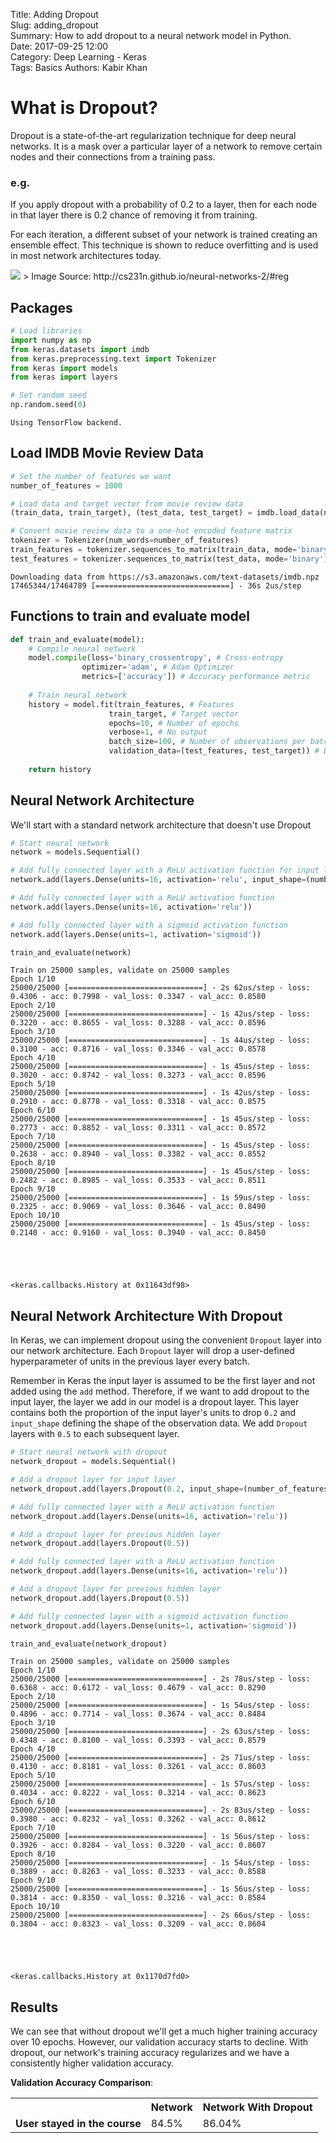 Title: Adding Dropout    
Slug: adding_dropout    
Summary: How to add dropout to a neural network model in Python.    
Date: 2017-09-25 12:00  
Category: Deep Learning - Keras  
Tags: Basics
Authors: Kabir Khan

# What is Dropout?

Dropout is a state-of-the-art regularization technique for deep neural networks. It is a mask over a particular layer of a network to remove certain nodes and their connections from a training pass.

### **e.g.** 

If you apply dropout with a probability of 0.2 to a layer, then for each node in that layer there is 0.2 chance of removing it from training. 

For each iteration, a different subset of your network is trained creating an ensemble effect. This technique is shown to reduce overfitting and is used in most network architectures today.

<img src="http://cs231n.github.io/assets/nn2/dropout.jpeg">
> Image Source: http://cs231n.github.io/neural-networks-2/#reg

## Packages


```python
# Load libraries
import numpy as np
from keras.datasets import imdb
from keras.preprocessing.text import Tokenizer
from keras import models
from keras import layers

# Set random seed
np.random.seed(0)
```

    Using TensorFlow backend.


## Load IMDB Movie Review Data


```python
# Set the number of features we want
number_of_features = 1000

# Load data and target vector from movie review data
(train_data, train_target), (test_data, test_target) = imdb.load_data(num_words=number_of_features)

# Convert movie review data to a one-hot encoded feature matrix
tokenizer = Tokenizer(num_words=number_of_features)
train_features = tokenizer.sequences_to_matrix(train_data, mode='binary')
test_features = tokenizer.sequences_to_matrix(test_data, mode='binary')
```

    Downloading data from https://s3.amazonaws.com/text-datasets/imdb.npz
    17465344/17464789 [==============================] - 36s 2us/step


## Functions to train and evaluate model


```python
def train_and_evaluate(model):
    # Compile neural network
    model.compile(loss='binary_crossentropy', # Cross-entropy
                optimizer='adam', # Adam Optimizer
                metrics=['accuracy']) # Accuracy performance metric
    
    # Train neural network
    history = model.fit(train_features, # Features
                      train_target, # Target vector
                      epochs=10, # Number of epochs
                      verbose=1, # No output
                      batch_size=100, # Number of observations per batch
                      validation_data=(test_features, test_target)) # Data for evaluation
    
    return history
```

## Neural Network Architecture

We'll start with a standard network architecture that doesn't use Dropout


```python
# Start neural network
network = models.Sequential()

# Add fully connected layer with a ReLU activation function for input layer
network.add(layers.Dense(units=16, activation='relu', input_shape=(number_of_features,)))

# Add fully connected layer with a ReLU activation function
network.add(layers.Dense(units=16, activation='relu'))

# Add fully connected layer with a sigmoid activation function
network.add(layers.Dense(units=1, activation='sigmoid'))
```


```python
train_and_evaluate(network)
```

    Train on 25000 samples, validate on 25000 samples
    Epoch 1/10
    25000/25000 [==============================] - 2s 62us/step - loss: 0.4306 - acc: 0.7998 - val_loss: 0.3347 - val_acc: 0.8580
    Epoch 2/10
    25000/25000 [==============================] - 1s 42us/step - loss: 0.3220 - acc: 0.8655 - val_loss: 0.3288 - val_acc: 0.8596
    Epoch 3/10
    25000/25000 [==============================] - 1s 44us/step - loss: 0.3100 - acc: 0.8716 - val_loss: 0.3346 - val_acc: 0.8578
    Epoch 4/10
    25000/25000 [==============================] - 1s 45us/step - loss: 0.3020 - acc: 0.8742 - val_loss: 0.3273 - val_acc: 0.8596
    Epoch 5/10
    25000/25000 [==============================] - 1s 42us/step - loss: 0.2910 - acc: 0.8778 - val_loss: 0.3318 - val_acc: 0.8575
    Epoch 6/10
    25000/25000 [==============================] - 1s 45us/step - loss: 0.2773 - acc: 0.8852 - val_loss: 0.3311 - val_acc: 0.8572
    Epoch 7/10
    25000/25000 [==============================] - 1s 45us/step - loss: 0.2638 - acc: 0.8940 - val_loss: 0.3382 - val_acc: 0.8552
    Epoch 8/10
    25000/25000 [==============================] - 1s 45us/step - loss: 0.2482 - acc: 0.8985 - val_loss: 0.3533 - val_acc: 0.8511
    Epoch 9/10
    25000/25000 [==============================] - 1s 59us/step - loss: 0.2325 - acc: 0.9069 - val_loss: 0.3646 - val_acc: 0.8490
    Epoch 10/10
    25000/25000 [==============================] - 1s 45us/step - loss: 0.2140 - acc: 0.9160 - val_loss: 0.3940 - val_acc: 0.8450





    <keras.callbacks.History at 0x11643df98>



## Neural Network Architecture With Dropout

In Keras, we can implement dropout using the convenient `Dropout` layer into our network architecture. Each `Dropout` layer will drop a user-defined hyperparameter of units in the previous layer every batch. 

Remember in Keras the input layer is assumed to be the first layer and not added using the `add` method. Therefore, if we want to add dropout to the input layer, the layer we add in our model is a dropout layer. This layer contains both the proportion of the input layer's units to drop `0.2` and `input_shape` defining the shape of the observation data. We add `Dropout` layers with `0.5` to each subsequent layer.


```python
# Start neural network with dropout
network_dropout = models.Sequential()

# Add a dropout layer for input layer
network_dropout.add(layers.Dropout(0.2, input_shape=(number_of_features,)))

# Add fully connected layer with a ReLU activation function
network_dropout.add(layers.Dense(units=16, activation='relu'))

# Add a dropout layer for previous hidden layer
network_dropout.add(layers.Dropout(0.5))

# Add fully connected layer with a ReLU activation function
network_dropout.add(layers.Dense(units=16, activation='relu'))

# Add a dropout layer for previous hidden layer
network_dropout.add(layers.Dropout(0.5))

# Add fully connected layer with a sigmoid activation function
network_dropout.add(layers.Dense(units=1, activation='sigmoid'))
```


```python
train_and_evaluate(network_dropout)
```

    Train on 25000 samples, validate on 25000 samples
    Epoch 1/10
    25000/25000 [==============================] - 2s 78us/step - loss: 0.6368 - acc: 0.6172 - val_loss: 0.4679 - val_acc: 0.8290
    Epoch 2/10
    25000/25000 [==============================] - 1s 54us/step - loss: 0.4896 - acc: 0.7714 - val_loss: 0.3674 - val_acc: 0.8484
    Epoch 3/10
    25000/25000 [==============================] - 2s 63us/step - loss: 0.4348 - acc: 0.8100 - val_loss: 0.3393 - val_acc: 0.8579
    Epoch 4/10
    25000/25000 [==============================] - 2s 71us/step - loss: 0.4130 - acc: 0.8181 - val_loss: 0.3261 - val_acc: 0.8603
    Epoch 5/10
    25000/25000 [==============================] - 1s 57us/step - loss: 0.4034 - acc: 0.8222 - val_loss: 0.3214 - val_acc: 0.8623
    Epoch 6/10
    25000/25000 [==============================] - 2s 83us/step - loss: 0.3980 - acc: 0.8232 - val_loss: 0.3262 - val_acc: 0.8612
    Epoch 7/10
    25000/25000 [==============================] - 1s 56us/step - loss: 0.3926 - acc: 0.8284 - val_loss: 0.3220 - val_acc: 0.8607
    Epoch 8/10
    25000/25000 [==============================] - 1s 54us/step - loss: 0.3889 - acc: 0.8263 - val_loss: 0.3233 - val_acc: 0.8588
    Epoch 9/10
    25000/25000 [==============================] - 1s 56us/step - loss: 0.3814 - acc: 0.8350 - val_loss: 0.3216 - val_acc: 0.8584
    Epoch 10/10
    25000/25000 [==============================] - 2s 66us/step - loss: 0.3804 - acc: 0.8323 - val_loss: 0.3209 - val_acc: 0.8604





    <keras.callbacks.History at 0x1170d7fd0>



## Results

We can see that without dropout we'll get a much higher training accuracy over 10 epochs. However, our validation accuracy starts to decline. With dropout, our network's training accuracy regularizes and we have a consistently higher validation accuracy.

**Validation Accuracy Comparison**:
    <table>
        <tr>
            <td></td>
            <th> **Network** </th>
            <th> **Network With Dropout** </th>
        </tr>
        <tr>
            <td> **User stayed in the course** </td>
            <td> 84.5% </td>
            <td> 86.04% </td>
        </tr>
    </table>
